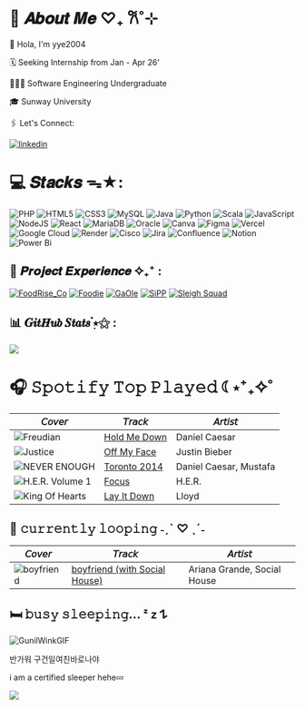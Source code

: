 # 💭 𝑨𝒃𝒐𝒖𝒕 𝑴𝒆 ♡₊ 𐙚˚⊹
<p>🦢 Hola, I'm yye2004 </p>
<p>🗓️ Seeking Internship from Jan - Apr 26'</p>
<p>👩🏻‍💻 Software Engineering Undergraduate</p>
<p>🎓 Sunway University</p>
<p>🖇️ Let's Connect: </br>

[![linkedin](https://img.shields.io/badge/linkedin-0A66C2?style=for-the-badge&logo=linkedin&logoColor=white)](https://www.linkedin.com/in/ying-er-yeap/) 
</p>

# 💻 𝑺𝒕𝒂𝒄𝒌𝒔 ᯓ★:
![PHP](https://img.shields.io/badge/php-%23777BB4.svg?style=for-the-badge&logo=php&logoColor=white)
![HTML5](https://img.shields.io/badge/html5-%23E34F26.svg?style=for-the-badge&logo=html5&logoColor=white)
![CSS3](https://img.shields.io/badge/css3-%231572B6.svg?style=for-the-badge&logo=css3&logoColor=white)
![MySQL](https://img.shields.io/badge/mysql-%2300f.svg?style=for-the-badge&logo=mysql&logoColor=white)
![Java](https://img.shields.io/badge/java-%23ED8B00.svg?style=for-the-badge&logo=openjdk&logoColor=white)
![Python](https://img.shields.io/badge/python-3670A0?style=for-the-badge&logo=python&logoColor=ffdd54)
![Scala](https://img.shields.io/badge/scala-%23DC322F.svg?style=for-the-badge&logo=scala&logoColor=white)
![JavaScript](https://img.shields.io/badge/javascript-%23323330.svg?style=for-the-badge&logo=javascript&logoColor=%23F7DF1E)
![NodeJS](https://img.shields.io/badge/node.js-6DA55F?style=for-the-badge&logo=node.js&logoColor=white)
![React](https://img.shields.io/badge/react-%2320232a.svg?style=for-the-badge&logo=react&logoColor=%2361DAFB)
![MariaDB](https://img.shields.io/badge/MariaDB-003545?style=for-the-badge&logo=mariadb&logoColor=white)
![Oracle](https://img.shields.io/badge/oracle%20-%23F00000.svg?&style=for-the-badge&logo=oracle&logoColor=white)
![Canva](https://img.shields.io/badge/Canva-%2300C4CC.svg?style=for-the-badge&logo=Canva&logoColor=white)
![Figma](https://img.shields.io/badge/figma-%23F24E1E.svg?style=for-the-badge&logo=figma&logoColor=white)
![Vercel](https://img.shields.io/badge/vercel-%23000000.svg?style=for-the-badge&logo=vercel&logoColor=white)
![Google Cloud](https://img.shields.io/badge/GoogleCloud-%234285F4.svg?style=for-the-badge&logo=google-cloud&logoColor=white)
![Render](https://img.shields.io/badge/Render-%46E3B7.svg?style=for-the-badge&logo=render&logoColor=white)
![Cisco](https://img.shields.io/badge/cisco-%23049fd9.svg?style=for-the-badge&logo=cisco&logoColor=black)
![Jira](https://img.shields.io/badge/jira-%230A0FFF.svg?style=for-the-badge&logo=jira&logoColor=white)
![Confluence](https://img.shields.io/badge/confluence-%23172BF4.svg?style=for-the-badge&logo=confluence&logoColor=white)
![Notion](https://img.shields.io/badge/Notion-%23000000.svg?style=for-the-badge&logo=notion&logoColor=white)
![Power Bi](https://img.shields.io/badge/power_bi-F2C811?style=for-the-badge&logo=powerbi&logoColor=black)</br>

## 📂 𝑷𝒓𝒐𝒋𝒆𝒄𝒕 𝑬𝒙𝒑𝒆𝒓𝒊𝒆𝒏𝒄𝒆 ✧₊⁺ :

[![FoodRise_Co](https://img.shields.io/badge/FoodRise_Co-yellow?style=for-the-badge)](https://github.com/yye2004/FoodRise-Co)
[![Foodie](https://img.shields.io/badge/Foodie-orange?style=for-the-badge)](https://github.com/yye2004/Foodie)
[![GaOle](https://img.shields.io/badge/Pok%C3%A9mon_Ga_Ol%C3%A9-black?style=for-the-badge)](https://github.com/yye2004/FoodRise-Co) 
[![SiPP](https://img.shields.io/badge/SiPP-blue?style=for-the-badge)](https://github.com/yye2004/sipp) 
[![Sleigh Squad](https://img.shields.io/badge/Sleigh%20Squad-violet?style=for-the-badge)](https://github.com/yye2004/Sleigh-Squad) 



## 📊 𝑮𝒊𝒕𝑯𝒖𝒃 𝑺𝒕𝒂𝒕𝒔  ๋࣭⭑⚝ :
![](https://nirzak-streak-stats.vercel.app/?user=yye2004&theme=default_repocard&hide_border=false)



 
# 🎧 𝚂𝚙𝚘𝚝𝚒𝚏𝚢 𝚃𝚘𝚙 𝙿𝚕𝚊𝚢𝚎𝚍 ☾⋆⁺₊✧˚

| 𝘊𝘰𝘷𝘦𝘳 | 𝘛𝘳𝘢𝘤𝘬 | 𝘈𝘳𝘵𝘪𝘴𝘵 |
|-------|-------|--------|
| ![Freudian](https://i.scdn.co/image/ab67616d0000485105ac3e026324594a31fad7fb) | [Hold Me Down](https://open.spotify.com/track/4s76r7AbquJcTccqJiqdVu) | Daniel Caesar |
| ![Justice](https://i.scdn.co/image/ab67616d00004851e6f407c7f3a0ec98845e4431) | [Off My Face](https://open.spotify.com/track/3T03rPwlL8NVk1yIaxeD8U) | Justin Bieber |
| ![NEVER ENOUGH](https://i.scdn.co/image/ab67616d000048517c68face1dc58127f3a7b1cc) | [Toronto 2014](https://open.spotify.com/track/4t9R5rbtovdvya28uMODDz) | Daniel Caesar, Mustafa |
| ![H.E.R. Volume 1](https://i.scdn.co/image/ab67616d0000485131cf49fd3091a58dae856775) | [Focus](https://open.spotify.com/track/6KluBT5Zthyzk6sBwqAcso) | H.E.R. |
| ![King Of Hearts](https://i.scdn.co/image/ab67616d000048510cbcba901936179fd2c048e0) | [Lay It Down](https://open.spotify.com/track/0npGoOENjn7vVvIMmvWekQ) | Lloyd |


## 🩶 𝚌𝚞𝚛𝚛𝚎𝚗𝚝𝚕𝚢 𝚕𝚘𝚘𝚙𝚒𝚗𝚐 ˗ˏˋ ♡ ˎˊ˗
| 𝘊𝘰𝘷𝘦𝘳 | 𝘛𝘳𝘢𝘤𝘬 | 𝘈𝘳𝘵𝘪𝘴𝘵 |
|-------|-------|--------|
| ![boyfriend](https://i.scdn.co/image/ab67616d000048512ca010dcf3863a07611d8b4f) | [boyfriend (with Social House)](https://open.spotify.com/track/0Ryd8975WihbObpp5cPW1t) | Ariana Grande, Social House |

## 🛏️ 𝚋𝚞𝚜𝚢 𝚜𝚕𝚎𝚎𝚙𝚒𝚗𝚐... ᶻ 𝗓 𐰁
![GunilWinkGIF](https://github.com/user-attachments/assets/49a2287a-10fd-4ac3-afb7-05179c25f556)
<p>
  반가워 구건일여친바로나야
  <p>i am a certified sleeper hehe💤</p> 
</p>

![](https://github-profile-trophy.vercel.app/?username=yye2004&theme=transparent&no-frame=false&no-bg=true&margin-w=4)
